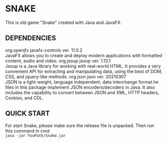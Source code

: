 # SNAKE

This is old game "Snake" created with Java and JavaFX.

## DEPENDENCIES
org.openjfx javafx-controls ver. 11.0.2  
JavaFX allows you to create and deploy modern applications with formatted content, audio and video.
org.jsoup jsoup ver. 1.13.1  
Jsoup is a Java library for working with real-world HTML. It provides a very convenient API for extracting and manipulating data, using the best of DOM, CSS, and jquery-like methods.
org.json json ver. 20210307  
JSON is a light-weight, language independent, data interchange format.he files in this package implement JSON encoders/decoders in Java. It also includes the capability to convert between JSON and XML, HTTP headers, Cookies, and CDL.

## QUICK START

For start Snake, please make sure the release file is unpacked.
Then run this command in cmd  
`java -jar YouPath/Snake.jar`